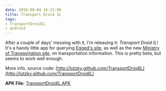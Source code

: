 ```yaml
---
date: 2010-09-04 16:21:00
title: Transport Droid IL
tags:
- TransportDroidIL
- android
---
```


After a couple of days' messing with it, I'm releasing it: _Transport Droid
IL_! It's a handy little app for querying [Egged's site](http://egged.co.il/),
as well as the new [Ministry of Transportation site](http://bus.gov.il/), on
transportation information. This is pretty beta, but seems to work well enough.

More info, source code:
[http://lutzky.github.com/TransportDroidIL](http://lutzky.github.com/TransportDroidIL)

**APK File:**
[TransportDroidIL.APK](http://lutzky.github.com/TransportDroidIL/TransportDroidIL.apk)
